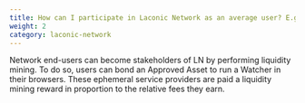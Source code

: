```yaml
---
title: How can I participate in Laconic Network as an average user? E.g., running a validator, staking, pooling, etc.
weight: 2
category: laconic-network
---
```


Network end-users can become stakeholders of LN by performing liquidity mining. To do so, users can bond an Approved Asset to run a Watcher in their browsers. These ephemeral service providers are paid a liquidity mining reward in proportion to the relative fees they earn.
